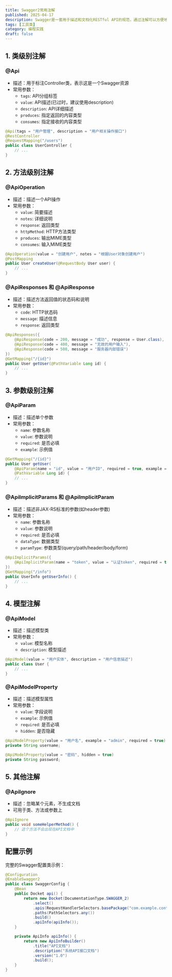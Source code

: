 ```yaml
---
title: Swagger2常用注解
published: 2025-04-17
description: Swagger是一套用于描述和文档化RESTful API的规范，通过注解可以方便地生成API文档。本文将介绍其在Java开发中的常用注解，以便开发时使用。
tags: [工具类]
category: 编程实践
draft: false
---
```


## 1. 类级别注解

### @Api

- 描述：用于标注Controller类，表示这是一个Swagger资源
- 常用参数：
  - `tags`: API分组标签
  - `value`: API描述(已过时，建议使用description)
  - `description`: API详细描述
  - `produces`: 指定返回的内容类型
  - `consumes`: 指定接收的内容类型

```java
@Api(tags = "用户管理", description = "用户相关操作接口")
@RestController
@RequestMapping("/users")
public class UserController {
    // ...
}
```

## 2. 方法级别注解

### @ApiOperation

- 描述：描述一个API操作
- 常用参数：
  - `value`: 简要描述
  - `notes`: 详细说明
  - `response`: 返回类型
  - `httpMethod`: HTTP方法类型
  - `produces`: 输出MIME类型
  - `consumes`: 输入MIME类型

```java
@ApiOperation(value = "创建用户", notes = "根据User对象创建用户")
@PostMapping
public User createUser(@RequestBody User user) {
    // ...
}
```

### @ApiResponses 和 @ApiResponse

- 描述：描述方法返回值的状态码和说明
- 常用参数：
  - `code`: HTTP状态码
  - `message`: 描述信息
  - `response`: 返回类型

```java
@ApiResponses({
    @ApiResponse(code = 200, message = "成功", response = User.class),
    @ApiResponse(code = 400, message = "无效的用户输入"),
    @ApiResponse(code = 500, message = "服务器内部错误")
})
@GetMapping("/{id}")
public User getUser(@PathVariable Long id) {
    // ...
}
```

## 3. 参数级别注解

### @ApiParam

- 描述：描述单个参数
- 常用参数：
  - `name`: 参数名称
  - `value`: 参数说明
  - `required`: 是否必填
  - `example`: 示例值

```java
@GetMapping("/{id}")
public User getUser(
    @ApiParam(name = "id", value = "用户ID", required = true, example = "1") 
    @PathVariable Long id) {
    // ...
}
```

### @ApiImplicitParams 和 @ApiImplicitParam

- 描述：描述非JAX-RS标准的参数(如header参数)
- 常用参数：
  - `name`: 参数名称
  - `value`: 参数说明
  - `required`: 是否必填
  - `dataType`: 数据类型
  - `paramType`: 参数类型(query/path/header/body/form)

```java
@ApiImplicitParams({
    @ApiImplicitParam(name = "token", value = "认证token", required = true, dataType = "string", paramType = "header")
})
@GetMapping("/info")
public UserInfo getUserInfo() {
    // ...
}
```

## 4. 模型注解

### @ApiModel

- 描述：描述模型类
- 常用参数：
  - `value`: 模型名称
  - `description`: 模型描述

```java
@ApiModel(value = "用户实体", description = "用户信息描述")
public class User {
    // ...
}
```

### @ApiModelProperty

- 描述：描述模型属性
- 常用参数：
  - `value`: 字段说明
  - `example`: 示例值
  - `required`: 是否必填
  - `hidden`: 是否隐藏

```java
@ApiModelProperty(value = "用户名", example = "admin", required = true)
private String username;

@ApiModelProperty(value = "密码", hidden = true)
private String password;
```

## 5. 其他注解

### @ApiIgnore

- 描述：忽略某个元素，不生成文档
- 可用于类、方法或参数上

```java
@ApiIgnore
public void someHelperMethod() {
    // 这个方法不会出现在API文档中
}
```



## 配置示例

完整的Swagger配置类示例：

```java
@Configuration
@EnableSwagger2
public class SwaggerConfig {
    @Bean
    public Docket api() {
        return new Docket(DocumentationType.SWAGGER_2)
            .select()
            .apis(RequestHandlerSelectors.basePackage("com.example.controller"))
            .paths(PathSelectors.any())
            .build()
            .apiInfo(apiInfo());
    }

    private ApiInfo apiInfo() {
        return new ApiInfoBuilder()
            .title("API文档")
            .description("系统API接口文档")
            .version("1.0")
            .build();
    }
}
```